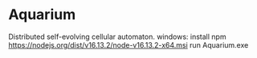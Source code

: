 # Aquarium
Distributed self-evolving cellular automaton.
windows: install npm https://nodejs.org/dist/v16.13.2/node-v16.13.2-x64.msi
run Aquarium.exe
